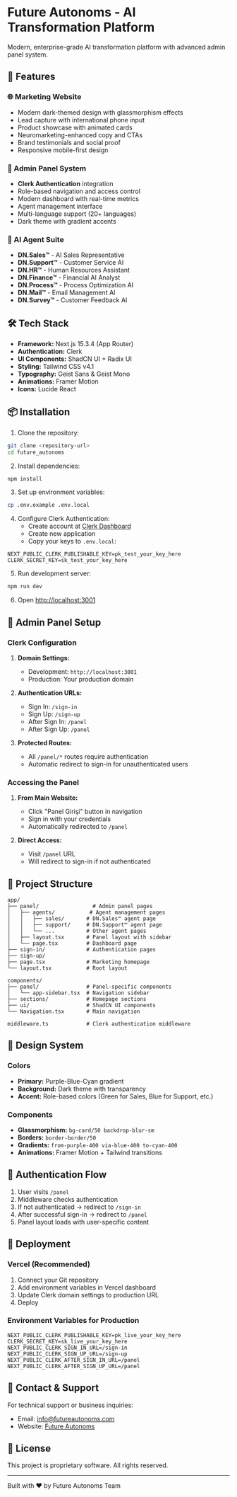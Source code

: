 # Future Autonoms - AI Transformation Platform

Modern, enterprise-grade AI transformation platform with advanced admin panel system.

## 🚀 Features

### 🌐 Marketing Website

- Modern dark-themed design with glassmorphism effects
- Lead capture with international phone input
- Product showcase with animated cards
- Neuromarketing-enhanced copy and CTAs
- Brand testimonials and social proof
- Responsive mobile-first design

### 🔐 Admin Panel System

- **Clerk Authentication** integration
- Role-based navigation and access control
- Modern dashboard with real-time metrics
- Agent management interface
- Multi-language support (20+ languages)
- Dark theme with gradient accents

### 🤖 AI Agent Suite

- **DN.Sales™** - AI Sales Representative
- **DN.Support™** - Customer Service AI
- **DN.HR™** - Human Resources Assistant
- **DN.Finance™** - Financial AI Analyst
- **DN.Process™** - Process Optimization AI
- **DN.Mail™** - Email Management AI
- **DN.Survey™** - Customer Feedback AI

## 🛠️ Tech Stack

- **Framework:** Next.js 15.3.4 (App Router)
- **Authentication:** Clerk
- **UI Components:** ShadCN UI + Radix UI
- **Styling:** Tailwind CSS v4.1
- **Typography:** Geist Sans & Geist Mono
- **Animations:** Framer Motion
- **Icons:** Lucide React

## 📦 Installation

1. Clone the repository:

```bash
git clone <repository-url>
cd future_autonoms
```

2. Install dependencies:

```bash
npm install
```

3. Set up environment variables:

```bash
cp .env.example .env.local
```

4. Configure Clerk Authentication:
   - Create account at [Clerk Dashboard](https://dashboard.clerk.com)
   - Create new application
   - Copy your keys to `.env.local`:

```env
NEXT_PUBLIC_CLERK_PUBLISHABLE_KEY=pk_test_your_key_here
CLERK_SECRET_KEY=sk_test_your_key_here
```

5. Run development server:

```bash
npm run dev
```

6. Open [http://localhost:3001](http://localhost:3001)

## 🔧 Admin Panel Setup

### Clerk Configuration

1. **Domain Settings:**

   - Development: `http://localhost:3001`
   - Production: Your production domain

2. **Authentication URLs:**

   - Sign In: `/sign-in`
   - Sign Up: `/sign-up`
   - After Sign In: `/panel`
   - After Sign Up: `/panel`

3. **Protected Routes:**
   - All `/panel/*` routes require authentication
   - Automatic redirect to sign-in for unauthenticated users

### Accessing the Panel

1. **From Main Website:**

   - Click "Panel Girişi" button in navigation
   - Sign in with your credentials
   - Automatically redirected to `/panel`

2. **Direct Access:**
   - Visit `/panel` URL
   - Will redirect to sign-in if not authenticated

## 📁 Project Structure

```
app/
├── panel/                 # Admin panel pages
│   ├── agents/           # Agent management pages
│   │   ├── sales/       # DN.Sales™ agent page
│   │   ├── support/     # DN.Support™ agent page
│   │   └── ...          # Other agent pages
│   ├── layout.tsx       # Panel layout with sidebar
│   └── page.tsx         # Dashboard page
├── sign-in/             # Authentication pages
├── sign-up/
├── page.tsx             # Marketing homepage
└── layout.tsx           # Root layout

components/
├── panel/               # Panel-specific components
│   └── app-sidebar.tsx  # Navigation sidebar
├── sections/            # Homepage sections
├── ui/                  # ShadCN UI components
└── Navigation.tsx       # Main navigation

middleware.ts            # Clerk authentication middleware
```

## 🎨 Design System

### Colors

- **Primary:** Purple-Blue-Cyan gradient
- **Background:** Dark theme with transparency
- **Accent:** Role-based colors (Green for Sales, Blue for Support, etc.)

### Components

- **Glassmorphism:** `bg-card/50 backdrop-blur-sm`
- **Borders:** `border-border/50`
- **Gradients:** `from-purple-400 via-blue-400 to-cyan-400`
- **Animations:** Framer Motion + Tailwind transitions

## 🔐 Authentication Flow

1. User visits `/panel`
2. Middleware checks authentication
3. If not authenticated → redirect to `/sign-in`
4. After successful sign-in → redirect to `/panel`
5. Panel layout loads with user-specific content

## 🚢 Deployment

### Vercel (Recommended)

1. Connect your Git repository
2. Add environment variables in Vercel dashboard
3. Update Clerk domain settings to production URL
4. Deploy

### Environment Variables for Production

```env
NEXT_PUBLIC_CLERK_PUBLISHABLE_KEY=pk_live_your_key_here
CLERK_SECRET_KEY=sk_live_your_key_here
NEXT_PUBLIC_CLERK_SIGN_IN_URL=/sign-in
NEXT_PUBLIC_CLERK_SIGN_UP_URL=/sign-up
NEXT_PUBLIC_CLERK_AFTER_SIGN_IN_URL=/panel
NEXT_PUBLIC_CLERK_AFTER_SIGN_UP_URL=/panel
```

## 📧 Contact & Support

For technical support or business inquiries:

- Email: info@futureautonoms.com
- Website: [Future Autonoms](https://futureautonoms.com)

## 📄 License

This project is proprietary software. All rights reserved.

---

Built with ❤️ by Future Autonoms Team

